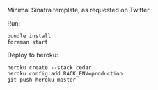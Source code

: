 Minimal Sinatra template, as requested on Twitter.

Run:

    bundle install
    foreman start

Deploy to heroku:

    heroku create --stack cedar
    heroku config:add RACK_ENV=production
    git push heroku master
